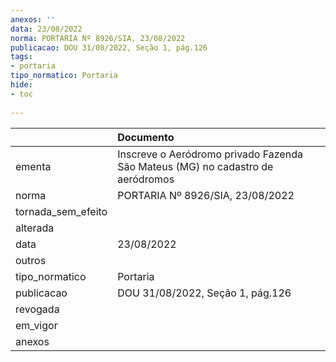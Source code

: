 ```yaml
---
anexos: ''
data: 23/08/2022
norma: PORTARIA Nº 8926/SIA, 23/08/2022
publicacao: DOU 31/08/2022, Seção 1, pág.126
tags:
- portaria
tipo_normatico: Portaria
hide: 
- toc 
 
---
```


|                    | Documento                                                                      |
|:-------------------|:-------------------------------------------------------------------------------|
| ementa             | Inscreve o Aeródromo privado Fazenda São Mateus (MG) no cadastro de aeródromos |
| norma              | PORTARIA Nº 8926/SIA, 23/08/2022                                               |
| tornada_sem_efeito |                                                                                |
| alterada           |                                                                                |
| data               | 23/08/2022                                                                     |
| outros             |                                                                                |
| tipo_normatico     | Portaria                                                                       |
| publicacao         | DOU 31/08/2022, Seção 1, pág.126                                               |
| revogada           |                                                                                |
| em_vigor           |                                                                                |
| anexos             |                                                                                |